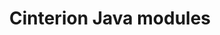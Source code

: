 ---
title: Cinterion Java modules
layout: bundle
image: '/images/devices/device-list/cinterion_iot_module.jpg'
brand: Gemalto
aliases:
  - /developers-guide/developing-with-the-smart-agent-for-cinterion
  - /developers-guide/developing-with-the-smart-agent-for-cinterion.html
---